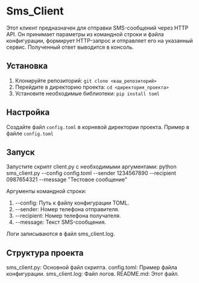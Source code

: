 # Sms_Client
Этот клиент предназначен для отправки SMS-сообщений через HTTP API. Он принимает параметры из командной строки и файла конфигурации, формирует HTTP-запрос и отправляет его на указанный сервис. Полученный ответ выводится в консоль.

## Установка
1.  Клонируйте репозиторий: `git clone <ваш_репозиторий>`
2.  Перейдите в директорию проекта: `cd <директория_проекта>`
3.  Установите необходимые библиотеки: `pip install toml`

## Настройка
Создайте файл `config.toml` в корневой директории проекта. Пример в файле `config.toml`

## Запуск
Запустите скрипт client.py с необходимыми аргументами: python sms_client.py --config config.toml --sender 1234567890 --recipient 0987654321 --message "Тестовое сообщение"

Аргументы командной строки:
1. --config: Путь к файлу конфигурации TOML.
2. --sender: Номер телефона отправителя.
3. --recipient: Номер телефона получателя.
4. --message: Текст SMS-сообщения.

Логи записываются в файл sms_client.log.

## Структура проекта
sms_client.py: Основной файл скрипта.
config.toml: Пример файла конфигурации.
sms_client.log: Файл логов.
README.md: Этот файл.
